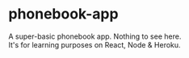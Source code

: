 # phonebook-app
A super-basic phonebook app. Nothing to see here.\
It's for learning purposes on React, Node & Heroku.
